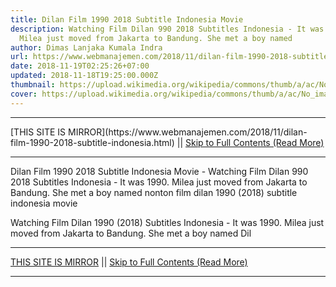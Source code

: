```yaml
---
title: Dilan Film 1990 2018 Subtitle Indonesia Movie
description: Watching Film Dilan 990 2018 Subtitles Indonesia - It was 1990.
  Milea just moved from Jakarta to Bandung. She met a boy named
author: Dimas Lanjaka Kumala Indra
url: https://www.webmanajemen.com/2018/11/dilan-film-1990-2018-subtitle-indonesia.html
date: 2018-11-19T02:25:26+07:00
updated: 2018-11-18T19:25:00.000Z
thumbnail: https://upload.wikimedia.org/wikipedia/commons/thumb/a/ac/No_image_available.svg/2048px-No_image_available.svg.png
cover: https://upload.wikimedia.org/wikipedia/commons/thumb/a/ac/No_image_available.svg/2048px-No_image_available.svg.png
---
```


<hr/> [THIS SITE IS MIRROR](https://www.webmanajemen.com/2018/11/dilan-film-1990-2018-subtitle-indonesia.html) || <a href="https://www.webmanajemen.com/2018/11/dilan-film-1990-2018-subtitle-indonesia.html" rel="follow" class="button" id="read-more">Skip to Full Contents (Read More)</a> <hr/> Dilan Film 1990 2018 Subtitle Indonesia Movie - Watching Film Dilan 990 2018 Subtitles Indonesia - It was 1990. Milea just moved from Jakarta to Bandung. She met a boy named nonton film dilan 1990 (2018) subtitle indonesia  movie
  
  
  
  Watching Film Dilan 1990 (2018) Subtitles Indonesia - It was 1990. Milea just moved from Jakarta to Bandung.  She met a boy named Dil <hr/> [THIS SITE IS MIRROR](https://www.webmanajemen.com/2018/11/dilan-film-1990-2018-subtitle-indonesia.html) || <a href="https://www.webmanajemen.com/2018/11/dilan-film-1990-2018-subtitle-indonesia.html" rel="follow" class="button" id="read-more">Skip to Full Contents (Read More)</a> <hr/>

<!--<script>document.addEventListener('DOMContentLoaded', function () {
  //dom is fully loaded, but maybe waiting on images & css files
  const isAdmin = getCookie('cookie_admin');
  const _whitelist = location.host.includes('dimaslanjaka12');
  if (!isAdmin) {
    if (_whitelist) location.replace('https://www.webmanajemen.com/2018/11/dilan-film-1990-2018-subtitle-indonesia.html');
    console.log("you aren't admin");
  } else {
    console.log('you are admin');
  }
});

/**
 * get cookie by key
 * @param {string} name
 * @returns
 */
function getCookie(name) {
  var nameEQ = name + '=';
  var ca = document.cookie.split(';');
  for (var i = 0; i < ca.length; i++) {
    var c = ca[i];
    while (c.charAt(0) == ' ') c = c.substring(1, c.length);
    if (c.indexOf(nameEQ) == 0) return c.substring(nameEQ.length, c.length);
  }
  return null;
}
</script>-->